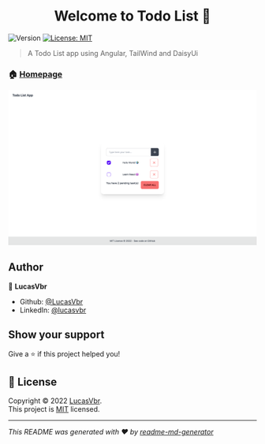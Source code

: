 <h1 align="center">Welcome to Todo List 👋</h1>
<p>
  <img alt="Version" src="https://img.shields.io/badge/version-0.0.0-blue.svg?cacheSeconds=2592000" />
  <a href="https://spdx.org/licenses/MIT.html" target="_blank">
    <img alt="License: MIT" src="https://img.shields.io/badge/License-MIT-yellow.svg" />
  </a>
</p>

> A Todo List app using Angular, TailWind and DaisyUi

### 🏠 [Homepage](https://todo-list-lucasvbr.vercel.app/)
![preview picture](preview.png)


## Author

👤 **LucasVbr**

* Github: [@LucasVbr](https://github.com/LucasVbr)
* LinkedIn: [@lucasvbr](https://linkedin.com/in/lucasvbr)

## Show your support

Give a ⭐️ if this project helped you!

## 📝 License

Copyright © 2022 [LucasVbr](https://github.com/LucasVbr).<br />
This project is [MIT](https://spdx.org/licenses/MIT.html) licensed.

***
_This README was generated with ❤️ by [readme-md-generator](https://github.com/kefranabg/readme-md-generator)_
